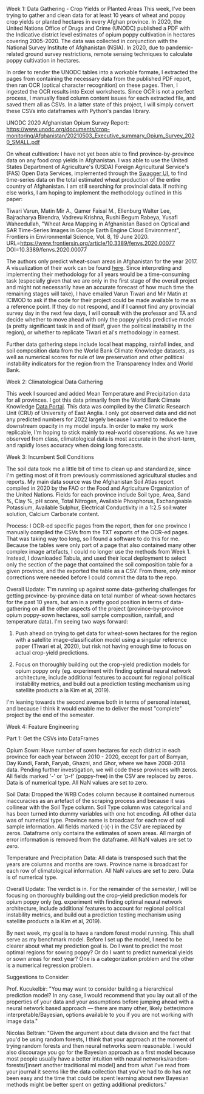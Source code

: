 Week 1: Data Gathering - Crop Yields or Planted Areas
This week, I've been trying to gather and clean data for at least 10 years of wheat and poppy crop yields or planted hectares in every Afghan province. In 2020, the United Nations Office of Drugs and Crime (UNODC) published a PDF with the Indicative district level estimates of opium poppy cultivation in hectares covering 2005-2020. The data was collected in conjunction with the National Survey Institute of Afghanistan (NSIA). In 2020, due to pandemic-related ground survey restrictions, remote sensing techniques to calculate poppy cultivation in hectares.

In order to render the UNODC tables into a workable formate, I extracted the pages from containing the necessary data from the published PDF report, then ran OCR (optical character recognition) on these pages. Then, I ingested the OCR results into Excel worksheets. Since OCR is not a perfect process, I manually fixed column content issues for each extracted file, and saved them all as CSVs. In a latter state of this project, I will simply convert these CSVs into dataframes with Python's pandas library.

UNODC 2020 Afghanistan Opium Survey Report: https://www.unodc.org/documents/crop-monitoring/Afghanistan/20210503_Executive_summary_Opium_Survey_2020_SMALL.pdf

On wheat cultivation: I have not yet been able to find province-by-province data on any food crop yields in Afghanistan. I was able to use the United States Department of Agriculture's (USDA) Foreign Agricultural Service's (FAS) Open Data Services, implemented through the [Swagger UI](https://apps.fas.usda.gov/opendata/swagger/ui/index#/), to find time-series data on the total estimated wheat production of the entire country of Afghanistan. I am still searching for provincial data. If nothing else works, I am hoping to implement the methodology outlined in this paper:

Tiwari Varun, Matin Mir A., Qamer Faisal M., Ellenburg Walter Lee, Bajracharya Birendra, Vadrevu Krishna, Rushi Begum Rabeya, Yusafi Waheedullah, "Wheat Area Mapping in Afghanistan Based on Optical and SAR Time-Series Images in Google Earth Engine Cloud Environment", Frontiers in Environmental Science, Vol. 8, 19 June 2020. URL=https://www.frontiersin.org/article/10.3389/fenvs.2020.00077
DOI=10.3389/fenvs.2020.00077    
	
The authors only predict wheat-sown areas in Afghanistan for the year 2017. A visualization of their work can be found [here](http://geoapps.icimod.org/afwheat/). Since interpreting and implementing their methodology for all years would be a time-consuming task (especially given that we are only in the first stage of the overall project and might not necessarily have an accurate forecast of how much time the remaining stages will take), I have emailed Varun Tiwari and Mir Matin at ICIMOD to ask if the code for their project could be made available to me as a reference point. If they do not respond, and if I cannot find any provincial survey day in the next few days, I will consult with the professor and TA and decide whether to move ahead with only the poppy yields predictive model (a pretty significant task in and of itself, given the political instability in the region), or whether to replicate Tiwari et al's methodology in earnest.

Further data gathering steps include local heat mapping, rainfall index, and soil composition data from the World Bank Climate Knowledge datasets, as well as numerical scores for rule of law preservation and other political instability indicators for the region from the Transparency Index and World Bank.


Week 2: Climatological Data Gathering

This week I sourced and added Mean Temperature and Precipitation data for all provinces. I got this data primarily from the World Bank Climate Knowledge [Data Portal](https://climateknowledgeportal.worldbank.org/download-data). This data was compiled by the Climatic Research Unit (CRU) of University of East Anglia. I only got observed data and did not any predicted numbers for 2022 largely because I wanted to reduce the downstream opacity in my model inputs. In order to make my work replicable, I'm hoping to stick mainly to real-world observations. As we have observed from class, climatological data is most accurate in the short-term, and rapidly loses accuracy when doing long forecasts.

Week 3: Incumbent Soil Conditions

The soil data took me a little bit of time to clean up and standardize, since I'm getting most of it from previously commissioned agricultural studies and reports. My main data source was the Afghanistan Soil Atlas report compiled in 2020 by the FAO or the Food and Agriculture Organization of the United Nations. Fields for each province include Soil type, Area, Sand %, Clay %, pH score, Total Nitrogen, Available Phosphorus, Exchangeable Potassium, Available Sulphur, Electrical Conductivity in a 1:2.5 soil:water solution, Calcium Carbonate content. 

Process: I OCR-ed specific pages from the report, then for one province I manually compiled the CSVs from the TXT exports of the OCR-ed pages. That was taking way too long, so I found a software to do this for me. Because the tables were only part of a page that also contained many other complex image artefacts, I could no longer use the methods from Week 1. Instead, I downloaded Tabula, and used their local deployment to select only the section of the page that contained the soil composition table for a given province, and the exported the table as a CSV. From there, only minor corrections were needed before I could commit the data to the repo.

Overall Update:
T'm running up against some data-gathering challenges for getting province-by-province data on total number of wheat-sown hectares for the past 10 years, but am in a pretty good position in terms of data-gathering on all the other aspects of the project (province-by-province opium poppy-sown hectares, soil sample composition, rainfall, and temperature data). I'm seeing two ways forward:

1. Push ahead on trying to get data for wheat-sown hectares for the region with a satellite image-classification model using a singular reference paper (Tiwari et al, 2020), but risk not having enough time to focus on actual crop-yield predictions.

2. Focus on thoroughly building out the crop-yield prediction models for opium poppy only (eg. experiment with finding optimal neural network architecture, include additional features to account for regional political instability metrics, and build out a prediction testing mechanism using satellite products a la Kim et al, 2019).

I'm leaning towards the second avenue both in terms of personal interest, and because I think it would enable me to deliver the most "complete" project by the end of the semester.

Week 4: Feature Engineering

Part 1: Get the CSVs into DataFrames

Opium Sown: Have number of sown hectares for each district in each province for each year between 2010 - 2020, except for part of Bamyan, Day Kundi, Farah, Faryab, Ghazni, and Ghor, where we have 2008-2018 data. Pending further investigation, we will code these provinces with zeros. All fields marked '-' or 'p-f' (poppy-free) in the CSV are replaced by zeros. Data is of numerical type. All NaN values are set to zero.

Soil Data: Dropped the WRB Codes column because it contained numerous inaccuracies as an artefact of the scraping process and because it was collinear with the Soil Type column. Soil Type column was categorical and has been turned into dummy variables with one hot encoding. All other data was of numerical type. Province name is broadcast for each row of soil sample information. All fields marked (-)(-) in the CSV are replaced by zeros. Dataframe only contains the estimates of sown areas. All margin of error information is removed from the dataframe. All NaN values are set to zero.

Temperature and Precipitation Data: All data is transposed such that the years are columns and months are rows. Province name is broadcast for each row of climatological information. All NaN values are set to zero. Data is of numerical type.

Overall Update: The verdict is in. For the remainder of the semester, I will be focusing on thoroughly building out the crop-yield prediction models for opium poppy only (eg. experiment with finding optimal neural network architecture, include additional features to account for regional political instability metrics, and build out a prediction testing mechanism using satellite products a la Kim et al, 2019).

By next week, my goal is to have a random forest model running. This shall serve as my benchmark model. Before I set up the model, I need to be clearer about what my prediction goal is. Do I want to predict the most optimal regions for sowing poppy? Or do I want to predict numerical yields or sown areas for next year? One is a categorization problem and the other is a numerical regression problem. 

Suggestions to Consider:

Prof. Kucukelbir: "You may want to consider building a hierarchical prediction model? In any case, I would recommend that you lay out all of the properties of your data and your assumptions before jumping ahead with a neural network based approach — there are many other, likely better/more interpretable/Bayesian, options available to you if you are not working with image data."

Nicolas Beltran: "Given the argument about data division and the fact that you'd be using random forests, I think that your approach at the moment of trying random forests and then neural networks seem reasonable. I would also discourage you go for the Bayesian approach as a first model because most people usually have a better intuition with neural networks/random-forests/[insert another traditional ml model] and from what I've read from your journal it seems like the data collection that you've had to do has not been easy and the time that could be spent learning about new Bayesian methods might be better spent on getting additional predictors."
